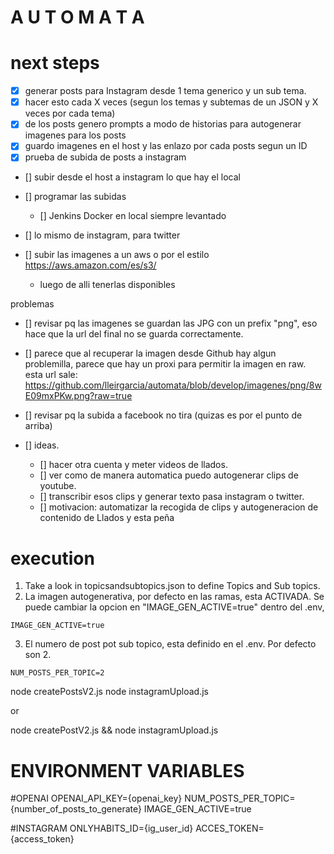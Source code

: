 # A U T O M A T A


# next steps
- [x] generar posts para Instagram desde 1 tema generico y un sub tema.
- [x] hacer esto cada X veces (segun los temas y subtemas de un JSON y X veces por cada tema)
- [x] de los posts genero prompts a modo de historias para autogenerar imagenes para los posts
- [x] guardo imagenes en el host y las enlazo por cada posts segun un ID
- [x] prueba de subida de posts a instagram
- [] subir desde el host a instagram lo que hay el local
- [] programar las subidas
    - [] Jenkins Docker en local siempre levantado
- [] lo mismo de instagram, para twitter

- [] subir las imagenes a un aws o por el estilo https://aws.amazon.com/es/s3/
    - luego de alli tenerlas disponibles


problemas
- [] revisar pq las imagenes se guardan las JPG con un prefix "png", eso hace que la url del final no se guarda correctamente.
- [] parece que al recuperar la imagen desde Github hay algun problemilla, parece que hay un proxi para permitir la imagen en raw.
    esta url sale: https://github.com/lleirgarcia/automata/blob/develop/imagenes/png/8wE09mxPKw.png?raw=true
- [] revisar pq la subida a facebook no tira (quizas es por el punto de arriba)

- [] ideas.
    - [] hacer otra cuenta y meter videos de llados.
    - [] ver como de manera automatica puedo autogenerar clips de youtube.
    - [] transcribir esos clips y generar texto pasa instagram o twitter.
    - [] motivacion: automatizar la recogida de clips y autogeneracion de contenido de Llados y esta peña
    



# execution

1. Take a look in topicsandsubtopics.json to define Topics and Sub topics.
2. La imagen autogenerativa, por defecto en las ramas, esta ACTIVADA. Se puede cambiar la opcion en "IMAGE_GEN_ACTIVE=true" dentro del .env,
````
IMAGE_GEN_ACTIVE=true
````

3. El numero de post pot sub topico, esta definido en el .env. Por defecto son 2.
````
NUM_POSTS_PER_TOPIC=2
````

node createPostsV2.js
node instagramUpload.js

or

node createPostV2.js && node instagramUpload.js

# ENVIRONMENT VARIABLES
#OPENAI
OPENAI_API_KEY={openai_key}
NUM_POSTS_PER_TOPIC={number_of_posts_to_generate}
IMAGE_GEN_ACTIVE=true

#INSTAGRAM
ONLYHABITS_ID={ig_user_id}
ACCES_TOKEN={access_token}
